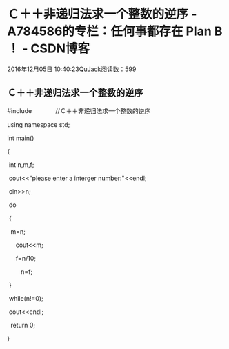 # Ｃ＋＋非递归法求一个整数的逆序 - A784586的专栏：任何事都存在 Plan B ！ - CSDN博客





2016年12月05日 10:40:23[QuJack](https://me.csdn.net/A784586)阅读数：599










## Ｃ＋＋非递归法求一个整数的逆序






#include<iostream>              //Ｃ＋＋非递归法求一个整数的逆序

using namespace std;

int main()

{

 int n,m,f;

 cout<<"please enter a interger number:"<<endl;

 cin>>n;

 do

 {



  m=n;

     cout<<m;

     f=n/10;

        n=f;

 }

 while(n!=0);

 cout<<endl;

  return 0;

}



